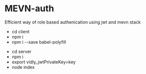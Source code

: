 # MEVN-auth
Efficient way of role based authenication using jwt and mevn stack

<ul>
<li>cd client</li>
<li>npm i</li>
<li>npm i --save babel-polyfill</li>
</ul>

<ul>
<li>cd server</li>
<li>npm i</li>
<li>export vidly_jwtPrivateKey=key</li>
<li>node index</li>
</ul>
